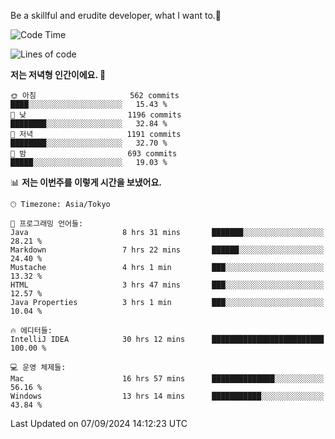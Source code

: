 Be a skillful and erudite developer, what I want to.👶

<!--START_SECTION:waka-->
![Code Time](http://img.shields.io/badge/Code%20Time-1%2C244%20hrs%2010%20mins-blue)

![Lines of code](https://img.shields.io/badge/%EC%A0%80%EB%8A%94%20%EC%97%AC%ED%83%9C%EA%B9%8C%EC%A7%80%20-2.7%20million%20%EC%A4%84%EC%9D%98%20%EC%BD%94%EB%93%9C%EB%A5%BC%20%EC%9E%91%EC%84%B1%ED%96%88%EC%96%B4%EC%9A%94.-blue)

**저는 저녁형 인간이에요. 🦉** 

```text
🌞 아침                     562 commits         ████░░░░░░░░░░░░░░░░░░░░░   15.43 % 
🌆 낮　                     1196 commits        ████████░░░░░░░░░░░░░░░░░   32.84 % 
🌃 저녁                     1191 commits        ████████░░░░░░░░░░░░░░░░░   32.70 % 
🌙 밤　                     693 commits         █████░░░░░░░░░░░░░░░░░░░░   19.03 % 
```


📊 **저는 이번주를 이렇게 시간을 보냈어요.** 

```text
🕑︎ Timezone: Asia/Tokyo

💬 프로그래밍 언어들: 
Java                     8 hrs 31 mins       ███████░░░░░░░░░░░░░░░░░░   28.21 % 
Markdown                 7 hrs 22 mins       ██████░░░░░░░░░░░░░░░░░░░   24.40 % 
Mustache                 4 hrs 1 min         ███░░░░░░░░░░░░░░░░░░░░░░   13.32 % 
HTML                     3 hrs 47 mins       ███░░░░░░░░░░░░░░░░░░░░░░   12.57 % 
Java Properties          3 hrs 1 min         ███░░░░░░░░░░░░░░░░░░░░░░   10.04 % 

🔥 에디터들: 
IntelliJ IDEA            30 hrs 12 mins      █████████████████████████   100.00 % 

💻 운영 체제들: 
Mac                      16 hrs 57 mins      ██████████████░░░░░░░░░░░   56.16 % 
Windows                  13 hrs 14 mins      ███████████░░░░░░░░░░░░░░   43.84 % 
```


 Last Updated on 07/09/2024 14:12:23 UTC
<!--END_SECTION:waka-->
